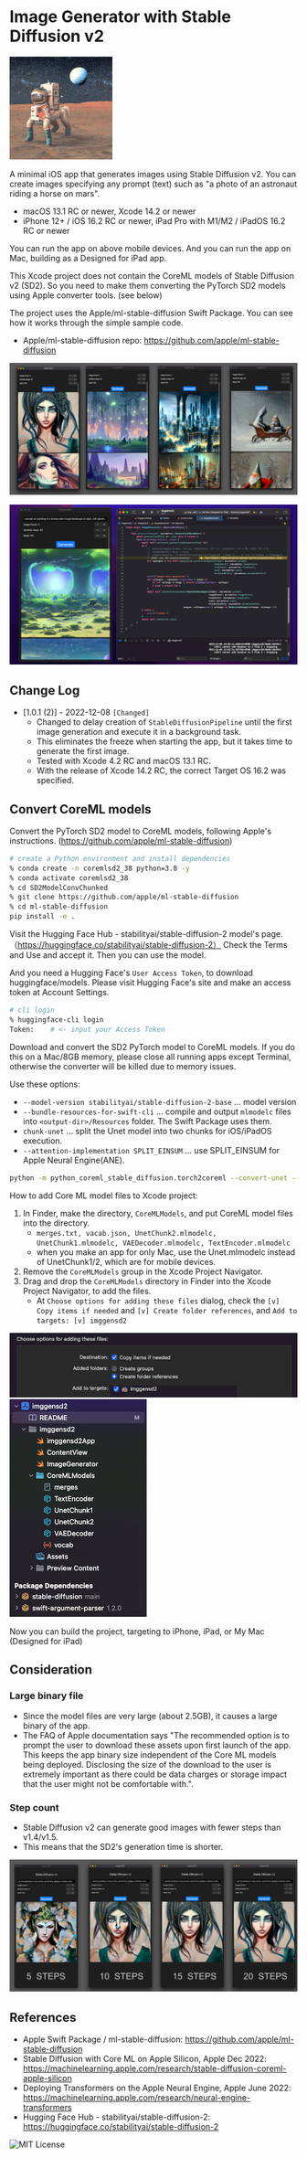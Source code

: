 # Image Generator with Stable Diffusion v2

![AppIcon](images/appicon180.png)

A minimal iOS app that generates images using Stable Diffusion v2.
You can create images specifying any prompt (text) such as "a photo of an astronaut riding a horse on mars".

- macOS 13.1 RC or newer, Xcode 14.2 or newer
- iPhone 12+ / iOS 16.2 RC or newer, iPad Pro with M1/M2 / iPadOS 16.2 RC or newer

You can run the app on above mobile devices.
And you can run the app on Mac, building as a Designed for iPad app.

This Xcode project does not contain the CoreML models of Stable Diffusion v2 (SD2).
So you need to make them converting the PyTorch SD2 models using Apple converter tools.
(see below)

The project uses the Apple/ml-stable-diffusion Swift Package.
You can see how it works through the simple sample code.

- Apple/ml-stable-diffusion repo: https://github.com/apple/ml-stable-diffusion

![Image](images/ss_4_imgs.png)

![Image](images/ss0_1280.png)

## Change Log

- [1.0.1 (2)] - 2022-12-08 `[Changed]`
    - Changed to delay creation of `StableDiffusionPipeline` until the first image 
    generation and execute it in a background task.
    - This eliminates the freeze when starting the app, but it takes time 
    to generate the first image.
    - Tested with Xcode 4.2 RC and macOS 13.1 RC.
    - With the release of Xcode 14.2 RC, the correct Target OS 16.2 was specified.

## Convert CoreML models

Convert the PyTorch SD2 model to CoreML models, following Apple's instructions.
(https://github.com/apple/ml-stable-diffusion)

```bash
# create a Python environment and install dependencies
% conda create -n coremlsd2_38 python=3.8 -y
% conda activate coremlsd2_38
% cd SD2ModelConvChunked
% git clone https://github.com/apple/ml-stable-diffusion
% cd ml-stable-diffusion
pip install -e .
```

Visit the Hugging Face Hub - stabilityai/stable-diffusion-2 model's page.
（https://huggingface.co/stabilityai/stable-diffusion-2）
Check the Terms and Use and accept it. Then you can use the model.

And you need a Hugging Face's `User Access Token`, to download huggingface/models.
Please visit Hugging Face's site and make an access token at Account Settings.

```bash
# cli login
% huggingface-cli login
Token:    # <- input your Access Token
```

Download and convert the SD2 PyTorch model to CoreML models.
If you do this on a Mac/8GB memory, please close all running apps except Terminal,
otherwise the converter will be killed due to memory issues.

Use these options:
- `--model-version stabilityai/stable-diffusion-2-base` ... model version
- `--bundle-resources-for-swift-cli` ... compile and output `mlmodelc` files into `<output-dir>/Resources` folder. The Swift Package uses them.
- `chunk-unet` ... split the Unet model into two chunks for iOS/iPadOS execution.
- `--attention-implementation SPLIT_EINSUM` ... use SPLIT_EINSUM for Apple Neural Engine(ANE).

```bash
python -m python_coreml_stable_diffusion.torch2coreml --convert-unet --convert-text-encoder --convert-vae-decoder --convert-safety-checker -o sd2CoremlChunked --model-version stabilityai/stable-diffusion-2-base --bundle-resources-for-swift-cli --chunk-unet --attention-implementation SPLIT_EINSUM --compute-unit CPU_AND_NE
```

How to add Core ML model files to Xcode project:

1. In Finder, make the directory, `CoreMLModels`, and put CoreML model files into the directory.
    - `merges.txt, vacab.json, UnetChunk2.mlmodelc, UnetChunk1.mlmodelc, VAEDecoder.mlmodelc, TextEncoder.mlmodelc`
    - when you make an app for only Mac, use the Unet.mlmodelc instead of UnetChunk1/2, which are for mobile devices.
1. Remove the `CoreMLModels` group in the Xcode Project Navigator.
1. Drag and drop the `CoreMLModels` directory in Finder into the Xcode Project Navigator, to add the files.
    - At `Choose options for adding these files` dialog, check the `[v] Copy items if needed` and `[v] Create folder references`, and `Add to targets: [v] imggensd2`

![Image](images/ss4_640.png)
![Image](images/ss3_240.png)

Now you can build the project, targeting to iPhone, iPad, or My Mac (Designed for iPad)

## Consideration

### Large binary file

- Since the model files are very large (about 2.5GB), it causes a large binary of the app.
- The FAQ of Apple documentation says "The recommended option is to prompt the user to download 
these assets upon first launch of the app. This keeps the app binary size independent of the 
Core ML models being deployed. Disclosing the size of the download to the user is extremely 
important as there could be data charges or storage impact that the user might not be comfortable with.".

### Step count

- Stable Diffusion v2 can generate good images with fewer steps than v1.4/v1.5.
- This means that the SD2's generation time is shorter.

![Image](images/ss_4_steps.png)

## References

- Apple Swift Package / ml-stable-diffusion: https://github.com/apple/ml-stable-diffusion
- Stable Diffusion with Core ML on Apple Silicon, Apple Dec 2022: https://machinelearning.apple.com/research/stable-diffusion-coreml-apple-silicon
- Deploying Transformers on the Apple Neural Engine, Apple June 2022: https://machinelearning.apple.com/research/neural-engine-transformers
- Hugging Face Hub - stabilityai/stable-diffusion-2: https://huggingface.co/stabilityai/stable-diffusion-2

![MIT License](http://img.shields.io/badge/license-MIT-blue.svg?style=flat)
